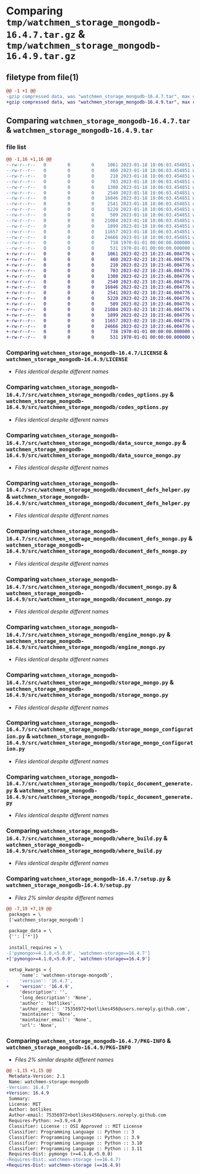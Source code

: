 # Comparing `tmp/watchmen_storage_mongodb-16.4.7.tar.gz` & `tmp/watchmen_storage_mongodb-16.4.9.tar.gz`

## filetype from file(1)

```diff
@@ -1 +1 @@
-gzip compressed data, was "watchmen_storage_mongodb-16.4.7.tar", max compression
+gzip compressed data, was "watchmen_storage_mongodb-16.4.9.tar", max compression
```

## Comparing `watchmen_storage_mongodb-16.4.7.tar` & `watchmen_storage_mongodb-16.4.9.tar`

### file list

```diff
@@ -1,16 +1,16 @@
--rw-r--r--   0        0        0     1061 2023-01-18 10:06:03.454851 watchmen_storage_mongodb-16.4.7/LICENSE
--rw-r--r--   0        0        0      460 2023-01-18 10:06:03.454851 watchmen_storage_mongodb-16.4.7/pyproject.toml
--rw-r--r--   0        0        0      210 2023-01-18 10:06:03.454851 watchmen_storage_mongodb-16.4.7/src/watchmen_storage_mongodb/__init__.py
--rw-r--r--   0        0        0      703 2023-01-18 10:06:03.454851 watchmen_storage_mongodb-16.4.7/src/watchmen_storage_mongodb/codes_options.py
--rw-r--r--   0        0        0     1308 2023-01-18 10:06:03.454851 watchmen_storage_mongodb-16.4.7/src/watchmen_storage_mongodb/data_source_mongo.py
--rw-r--r--   0        0        0     2540 2023-01-18 10:06:03.454851 watchmen_storage_mongodb-16.4.7/src/watchmen_storage_mongodb/document_defs_helper.py
--rw-r--r--   0        0        0    16846 2023-01-18 10:06:03.454851 watchmen_storage_mongodb-16.4.7/src/watchmen_storage_mongodb/document_defs_mongo.py
--rw-r--r--   0        0        0     2541 2023-01-18 10:06:03.454851 watchmen_storage_mongodb-16.4.7/src/watchmen_storage_mongodb/document_mongo.py
--rw-r--r--   0        0        0     5220 2023-01-18 10:06:03.454851 watchmen_storage_mongodb-16.4.7/src/watchmen_storage_mongodb/engine_mongo.py
--rw-r--r--   0        0        0      509 2023-01-18 10:06:03.454851 watchmen_storage_mongodb-16.4.7/src/watchmen_storage_mongodb/sort_build.py
--rw-r--r--   0        0        0    21084 2023-01-18 10:06:03.454851 watchmen_storage_mongodb-16.4.7/src/watchmen_storage_mongodb/storage_mongo.py
--rw-r--r--   0        0        0     1899 2023-01-18 10:06:03.454851 watchmen_storage_mongodb-16.4.7/src/watchmen_storage_mongodb/storage_mongo_configuration.py
--rw-r--r--   0        0        0    11657 2023-01-18 10:06:03.454851 watchmen_storage_mongodb-16.4.7/src/watchmen_storage_mongodb/topic_document_generate.py
--rw-r--r--   0        0        0    24666 2023-01-18 10:06:03.454851 watchmen_storage_mongodb-16.4.7/src/watchmen_storage_mongodb/where_build.py
--rw-r--r--   0        0        0      738 1970-01-01 00:00:00.000000 watchmen_storage_mongodb-16.4.7/setup.py
--rw-r--r--   0        0        0      531 1970-01-01 00:00:00.000000 watchmen_storage_mongodb-16.4.7/PKG-INFO
+-rw-r--r--   0        0        0     1061 2023-02-23 10:23:46.004776 watchmen_storage_mongodb-16.4.9/LICENSE
+-rw-r--r--   0        0        0      460 2023-02-23 10:23:46.004776 watchmen_storage_mongodb-16.4.9/pyproject.toml
+-rw-r--r--   0        0        0      210 2023-02-23 10:23:46.004776 watchmen_storage_mongodb-16.4.9/src/watchmen_storage_mongodb/__init__.py
+-rw-r--r--   0        0        0      703 2023-02-23 10:23:46.004776 watchmen_storage_mongodb-16.4.9/src/watchmen_storage_mongodb/codes_options.py
+-rw-r--r--   0        0        0     1308 2023-02-23 10:23:46.004776 watchmen_storage_mongodb-16.4.9/src/watchmen_storage_mongodb/data_source_mongo.py
+-rw-r--r--   0        0        0     2540 2023-02-23 10:23:46.004776 watchmen_storage_mongodb-16.4.9/src/watchmen_storage_mongodb/document_defs_helper.py
+-rw-r--r--   0        0        0    16846 2023-02-23 10:23:46.004776 watchmen_storage_mongodb-16.4.9/src/watchmen_storage_mongodb/document_defs_mongo.py
+-rw-r--r--   0        0        0     2541 2023-02-23 10:23:46.004776 watchmen_storage_mongodb-16.4.9/src/watchmen_storage_mongodb/document_mongo.py
+-rw-r--r--   0        0        0     5220 2023-02-23 10:23:46.004776 watchmen_storage_mongodb-16.4.9/src/watchmen_storage_mongodb/engine_mongo.py
+-rw-r--r--   0        0        0      509 2023-02-23 10:23:46.004776 watchmen_storage_mongodb-16.4.9/src/watchmen_storage_mongodb/sort_build.py
+-rw-r--r--   0        0        0    21084 2023-02-23 10:23:46.004776 watchmen_storage_mongodb-16.4.9/src/watchmen_storage_mongodb/storage_mongo.py
+-rw-r--r--   0        0        0     1899 2023-02-23 10:23:46.004776 watchmen_storage_mongodb-16.4.9/src/watchmen_storage_mongodb/storage_mongo_configuration.py
+-rw-r--r--   0        0        0    11657 2023-02-23 10:23:46.004776 watchmen_storage_mongodb-16.4.9/src/watchmen_storage_mongodb/topic_document_generate.py
+-rw-r--r--   0        0        0    24666 2023-02-23 10:23:46.004776 watchmen_storage_mongodb-16.4.9/src/watchmen_storage_mongodb/where_build.py
+-rw-r--r--   0        0        0      738 1970-01-01 00:00:00.000000 watchmen_storage_mongodb-16.4.9/setup.py
+-rw-r--r--   0        0        0      531 1970-01-01 00:00:00.000000 watchmen_storage_mongodb-16.4.9/PKG-INFO
```

### Comparing `watchmen_storage_mongodb-16.4.7/LICENSE` & `watchmen_storage_mongodb-16.4.9/LICENSE`

 * *Files identical despite different names*

### Comparing `watchmen_storage_mongodb-16.4.7/src/watchmen_storage_mongodb/codes_options.py` & `watchmen_storage_mongodb-16.4.9/src/watchmen_storage_mongodb/codes_options.py`

 * *Files identical despite different names*

### Comparing `watchmen_storage_mongodb-16.4.7/src/watchmen_storage_mongodb/data_source_mongo.py` & `watchmen_storage_mongodb-16.4.9/src/watchmen_storage_mongodb/data_source_mongo.py`

 * *Files identical despite different names*

### Comparing `watchmen_storage_mongodb-16.4.7/src/watchmen_storage_mongodb/document_defs_helper.py` & `watchmen_storage_mongodb-16.4.9/src/watchmen_storage_mongodb/document_defs_helper.py`

 * *Files identical despite different names*

### Comparing `watchmen_storage_mongodb-16.4.7/src/watchmen_storage_mongodb/document_defs_mongo.py` & `watchmen_storage_mongodb-16.4.9/src/watchmen_storage_mongodb/document_defs_mongo.py`

 * *Files identical despite different names*

### Comparing `watchmen_storage_mongodb-16.4.7/src/watchmen_storage_mongodb/document_mongo.py` & `watchmen_storage_mongodb-16.4.9/src/watchmen_storage_mongodb/document_mongo.py`

 * *Files identical despite different names*

### Comparing `watchmen_storage_mongodb-16.4.7/src/watchmen_storage_mongodb/engine_mongo.py` & `watchmen_storage_mongodb-16.4.9/src/watchmen_storage_mongodb/engine_mongo.py`

 * *Files identical despite different names*

### Comparing `watchmen_storage_mongodb-16.4.7/src/watchmen_storage_mongodb/storage_mongo.py` & `watchmen_storage_mongodb-16.4.9/src/watchmen_storage_mongodb/storage_mongo.py`

 * *Files identical despite different names*

### Comparing `watchmen_storage_mongodb-16.4.7/src/watchmen_storage_mongodb/storage_mongo_configuration.py` & `watchmen_storage_mongodb-16.4.9/src/watchmen_storage_mongodb/storage_mongo_configuration.py`

 * *Files identical despite different names*

### Comparing `watchmen_storage_mongodb-16.4.7/src/watchmen_storage_mongodb/topic_document_generate.py` & `watchmen_storage_mongodb-16.4.9/src/watchmen_storage_mongodb/topic_document_generate.py`

 * *Files identical despite different names*

### Comparing `watchmen_storage_mongodb-16.4.7/src/watchmen_storage_mongodb/where_build.py` & `watchmen_storage_mongodb-16.4.9/src/watchmen_storage_mongodb/where_build.py`

 * *Files identical despite different names*

### Comparing `watchmen_storage_mongodb-16.4.7/setup.py` & `watchmen_storage_mongodb-16.4.9/setup.py`

 * *Files 2% similar despite different names*

```diff
@@ -7,19 +7,19 @@
 packages = \
 ['watchmen_storage_mongodb']
 
 package_data = \
 {'': ['*']}
 
 install_requires = \
-['pymongo>=4.1.0,<5.0.0', 'watchmen-storage==16.4.7']
+['pymongo>=4.1.0,<5.0.0', 'watchmen-storage==16.4.9']
 
 setup_kwargs = {
     'name': 'watchmen-storage-mongodb',
-    'version': '16.4.7',
+    'version': '16.4.9',
     'description': '',
     'long_description': 'None',
     'author': 'botlikes',
     'author_email': '75356972+botlikes456@users.noreply.github.com',
     'maintainer': 'None',
     'maintainer_email': 'None',
     'url': 'None',
```

### Comparing `watchmen_storage_mongodb-16.4.7/PKG-INFO` & `watchmen_storage_mongodb-16.4.9/PKG-INFO`

 * *Files 2% similar despite different names*

```diff
@@ -1,15 +1,15 @@
 Metadata-Version: 2.1
 Name: watchmen-storage-mongodb
-Version: 16.4.7
+Version: 16.4.9
 Summary: 
 License: MIT
 Author: botlikes
 Author-email: 75356972+botlikes456@users.noreply.github.com
 Requires-Python: >=3.9,<4.0
 Classifier: License :: OSI Approved :: MIT License
 Classifier: Programming Language :: Python :: 3
 Classifier: Programming Language :: Python :: 3.9
 Classifier: Programming Language :: Python :: 3.10
 Classifier: Programming Language :: Python :: 3.11
 Requires-Dist: pymongo (>=4.1.0,<5.0.0)
-Requires-Dist: watchmen-storage (==16.4.7)
+Requires-Dist: watchmen-storage (==16.4.9)
```


